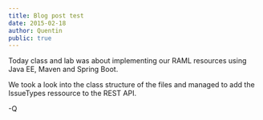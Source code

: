 ```yaml
---
title: Blog post test
date: 2015-02-18
author: Quentin
public: true
---
```


Today class and lab was about implementing our RAML resources using Java EE, Maven and Spring Boot.

We took a look into the class structure of the files and managed to add the IssueTypes ressource to the REST API.

-Q